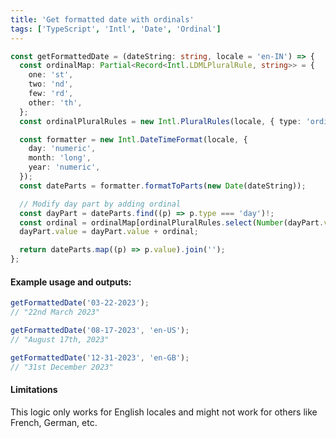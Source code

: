 ```yaml
---
title: 'Get formatted date with ordinals'
tags: ['TypeScript', 'Intl', 'Date', 'Ordinal']
---
```


```typescript
const getFormattedDate = (dateString: string, locale = 'en-IN') => {
  const ordinalMap: Partial<Record<Intl.LDMLPluralRule, string>> = {
    one: 'st',
    two: 'nd',
    few: 'rd',
    other: 'th',
  };
  const ordinalPluralRules = new Intl.PluralRules(locale, { type: 'ordinal' });

  const formatter = new Intl.DateTimeFormat(locale, {
    day: 'numeric',
    month: 'long',
    year: 'numeric',
  });
  const dateParts = formatter.formatToParts(new Date(dateString));

  // Modify day part by adding ordinal
  const dayPart = dateParts.find((p) => p.type === 'day')!;
  const ordinal = ordinalMap[ordinalPluralRules.select(Number(dayPart.value))];
  dayPart.value = dayPart.value + ordinal;

  return dateParts.map((p) => p.value).join('');
};
```

#### Example usage and outputs:

```typescript
getFormattedDate('03-22-2023');
// "22nd March 2023"

getFormattedDate('08-17-2023', 'en-US');
// "August 17th, 2023"

getFormattedDate('12-31-2023', 'en-GB');
// "31st December 2023"
```

#### Limitations

This logic only works for English locales and might not work for others like French, German, etc.
